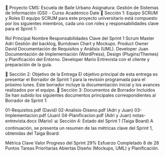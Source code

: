 🏢 Proyecto CMS: Escuela de Baile Urbano
Asignatura: Gestión de Sistemas de Información (GSI) - Curso Académico Date
👥 Sección 1: Equipo SCRUM y Roles
El equipo SCRUM para este proyecto universitario está compuesto por los siguientes miembros, cada uno con roles y responsabilidades clave para el Sprint 1:

Rol Principal
Nombre
Responsabilidades Clave del Sprint 1
Scrum Master
Adri
Gestión del backlog, Burndown Chart y Mockups.
Product Owner
David
Documentación de Requisitos y Análisis (UML).
Developer
Juan
Documentación de Implementación (WordPress), Design (Plugins/Themes) y Planificación del Entorno.
Developer
Mario
Entrevista con el cliente y preparación de la guía.

🎯 Sección 2: Objetivo de la Entrega
El objetivo principal de esta entrega es presentar el Borrador de Sprint 1 para la revisión programada para el próximo lunes. Este borrador incluye la documentación inicial y los avances realizados por el equipo.
📄 Sección 3: Documentos de Borrador Incluidos
Se han subido los siguientes documentos principales correspondientes al Borrador de Sprint 1:

01-Requisitos.pdf (David)
02-Analisis-Diseno.pdf (Adri y Juan)
03-Implementacion.pdf (Juan)
04-Planificacion.pdf (Adri y Juan)
notas-entrevista.docx (Mario)
📊 Sección 4: Estado del Sprint 1 (Taiga Board)
A continuación, se presenta un resumen de las métricas clave del Sprint 1, obtenidas del Taiga Board:

Métrica Clave
Valor
Progreso del Sprint
29%
Esfuerzo Completado
8 de 28 Puntos
Tareas Prioritarias Abiertas
Diseño (Mockups, UML) y Planificación.



